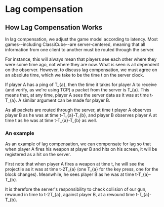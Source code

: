 # Lag compensation
## How Lag Compensation Works
In lag compensation, we adjust the game model according to latency. Most games--including ClassiCube--are server-centered, meaning that all information from one client to another must be routed through the server.

For instance, this will always mean that players see each other where they were some time ago, not where they are now. What is seen is all dependent on the observer. However, to discuss lag compensation, we must agree on an absolute time, which we take to be the time t on the server clock.

If player A has a ping of T_{a}, then the time it takes for player A to receive (and verify, as we're using TCP) a packet from the server is T_{a}. This means that, at any time, player A sees the server data as it was at time t-T_{a}. A similar argument can be made for player B.

As all packets are routed through the server, at time t player A observes player B as he was at time t-T_{a}-T_{b}, and player B observes player A at time t as he was at time t-T_{a}-T_{b} as well.

### An example
As an example of lag compensation, we can compensate for lag so that when player A fires his weapon at player B and hits on his screen, it will be registered as a hit on the server.

First note that when player A fires a weapon at time t, he will see the projectile as it was at time t-2T_{a} (one T_{a} for the key press, one for the block changes). Meanwhile, he sees player B as he was at time t-T_{a}-T_{b}.

It is therefore the server's responsibility to check collision of our gun, rewound in time to t-2T_{a}, against player B, at a rewound time t-T_{a}-T_{b}.
